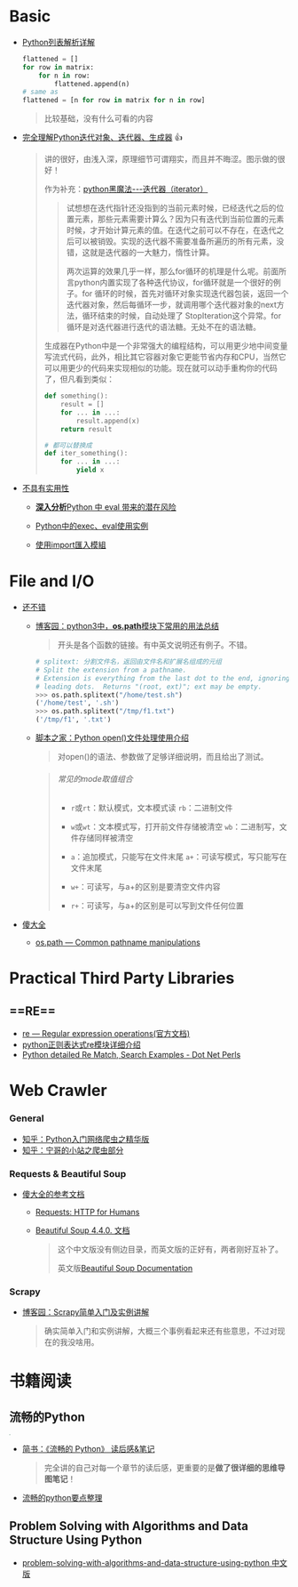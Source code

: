 # Basic

- [Python列表解析详解](http://python.jobbole.com/83884/)

  ```python
  flattened = []
  for row in matrix:
      for n in row:
          flattened.append(n)
  # same as 
  flattened = [n for row in matrix for n in row]
  ```

  > 比较基础，没有什么可看的内容

- [完全理解Python迭代对象、迭代器、生成器](https://foofish.net/iterators-vs-generators.html) :thumbsup:

  > 讲的很好，由浅入深，原理细节可谓翔实，而且并不晦涩。图示做的很好！
  >
  > 作为补充：[python黑魔法---迭代器（iterator）](https://www.jianshu.com/p/dcf83643deeb)
  >
  > > 试想想在迭代指针还没指到的当前元素时候，已经迭代之后的位置元素，那些元素需要计算么？因为只有迭代到当前位置的元素时候，才开始计算元素的值。在迭代之前可以不存在，在迭代之后可以被销毁。实现的迭代器不需要准备所遍历的所有元素，没错，这就是迭代器的一大魅力，惰性计算。
  > >
  > > 两次运算的效果几乎一样，那么for循环的机理是什么呢。前面所言python内置实现了各种迭代协议，for循环就是一个很好的例子。for 循环的时候，首先对循环对象实现迭代器包装，返回一个迭代器对象，然后每循环一步，就调用哪个迭代器对象的next方法，循环结束的时候，自动处理了 StopIteration这个异常。for循环是对迭代器进行迭代的语法糖。无处不在的语法糖。
  >
  > 生成器在Python中是一个非常强大的编程结构，可以用更少地中间变量写流式代码，此外，相比其它容器对象它更能节省内存和CPU，当然它可以用更少的代码来实现相似的功能。现在就可以动手重构你的代码了，但凡看到类似：
  >
  > ```python
  > def something():
  >     result = []
  >     for ... in ...:
  >         result.append(x)
  >     return result
  > 
  > # 都可以替换成
  > def iter_something():
  >     for ... in ...:
  >         yield x
  > ```
  >

- <u>不具有实用性</u>

  - [**深入分析**Python 中 eval 带来的潜在风险](http://python.jobbole.com/82770/)

  - [Python中的exec、eval使用实例](http://www.jb51.net/article/55529.htm)

  - [使用import匯入模組](https://openhome.cc/Gossip/Python/ImportImportAsFrom.html)

# File and I/O

- <u>还不错</u>

  - [博客园：python3中，**os.path**模块下常用的用法总结](https://www.cnblogs.com/renpingsheng/p/7065565.html)

    > 开头是各个函数的链接。有中英文说明还有例子。不错。

    ```python
    # splitext: 分割文件名，返回由文件名和扩展名组成的元组
    # Split the extension from a pathname.
    # Extension is everything from the last dot to the end, ignoring
    # leading dots.  Returns "(root, ext)"; ext may be empty.
    >>> os.path.splitext("/home/test.sh")
    ('/home/test', '.sh')
    >>> os.path.splitext("/tmp/f1.txt")
    ('/tmp/f1', '.txt')
    ```

  - [脚本之家：Python open()文件处理使用介绍](http://www.jb51.net/article/58002.htm)

    > 对open()的语法、参数做了足够详细说明，而且给出了测试。

    > ###### 常见的mode取值组合
    >
    > - `r`或`rt`：默认模式，文本模式读
    >   `rb`：二进制文件
    >
    > - `w`或`wt`：文本模式写，打开前文件存储被清空
    >   `wb`：二进制写，文件存储同样被清空
    >
    > - `a`：追加模式，只能写在文件末尾
    >   `a+`：可读写模式，写只能写在文件末尾
    >
    > - `w+`：可读写，与a+的区别是要清空文件内容
    > - `r+`：可读写，与a+的区别是可以写到文件任何位置

- <u>傻大全</u>

  - [os.path — Common pathname manipulations](https://docs.python.org/3/library/os.path.html)

# Practical Third Party Libraries

## ==RE==

- [re — Regular expression operations(官方文档)](https://docs.python.org/3/library/re.html)
- [python正则表达式re模块详细介绍](http://www.jb51.net/article/50511.htm)
- [Python detailed Re Match, Search Examples - Dot Net Perls](https://www.dotnetperls.com/re-python)



# Web Crawler

### General

- [知乎：Python入门网络爬虫之精华版](https://github.com/lining0806/PythonSpiderNotes)
- [知乎：宁哥的小站之爬虫部分](http://www.lining0806.com/category/spider/)

### Requests & Beautiful Soup

- <u>傻大全的参考文档</u>
  - [Requests: HTTP for Humans](http://www.python-requests.org/en/master/)

  - [Beautiful Soup 4.4.0. 文档](http://beautifulsoup.readthedocs.io/zh_CN/latest/#)

    > 这个中文版没有侧边目录，而英文版的正好有，两者刚好互补了。
    >
    > 英文版[Beautiful Soup Documentation](https://www.crummy.com/software/BeautifulSoup/bs4/doc/)

### Scrapy

- [博客园：Scrapy简单入门及实例讲解](https://www.cnblogs.com/kongzhagen/p/6549053.html)

  > 确实简单入门和实例讲解，大概三个事例看起来还有些意思，不过对现在的我没啥用。

# 书籍阅读

## 流畅的Python

<img src="https://upload-images.jianshu.io/upload_images/906960-d491862659f9ddbe.png" style="zoom:10%"/>

- [简书：《流畅的 Python》 读后感&笔记](https://www.jianshu.com/p/36c40147e64a)

  > 完全讲的自己对每一个章节的读后感，更重要的是**做了很详细的思维导图笔记**！

- [流畅的python要点整理](https://www.jianshu.com/p/7a831fe1d484)

## Problem Solving with Algorithms and Data Structure Using Python

- [problem-solving-with-algorithms-and-data-structure-using-python 中文版](https://facert.gitbooks.io/python-data-structure-cn/)
